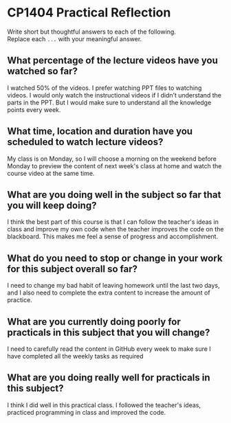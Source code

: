 # CP1404 Practical Reflection

Write short but thoughtful answers to each of the following.  
Replace each `...` with your meaningful answer.

## What percentage of the lecture videos have you watched so far?

I watched 50% of the videos. I prefer watching PPT files to watching videos. I would only watch the instructional videos if I didn’t understand the parts in the PPT. But I would make sure to understand all the knowledge points every week.

## What time, location and duration have you scheduled to watch lecture videos?

My class is on Monday, so I will choose a morning on the weekend before Monday to preview the content of next week's class at home and watch the course video at the same time.

## What are you doing well in the subject so far that you will keep doing?

I think the best part of this course is that I can follow the teacher's ideas in class and improve my own code when the teacher improves the code on the blackboard. This makes me feel a sense of progress and accomplishment.

## What do you need to stop or change in your work for this subject overall so far?

I need to change my bad habit of leaving homework until the last two days, and I also need to complete the extra content to increase the amount of practice.

## What are you currently doing poorly for practicals in this subject that you will change?

I need to carefully read the content in GitHub every week to make sure I have completed all the weekly tasks as required

## What are you doing really well for practicals in this subject?

I think I did well in this practical class. I followed the teacher's ideas, practiced programming in class and improved the code.
